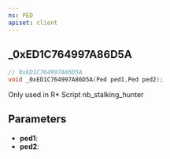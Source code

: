 ```yaml
---
ns: PED
apiset: client
---
```

## _0xED1C764997A86D5A

```c
// 0xED1C764997A86D5A
void _0xED1C764997A86D5A(Ped ped1,Ped ped2);
```

Only used in R* Script nb_stalking_hunter

## Parameters
* **ped1**:
* **ped2**: